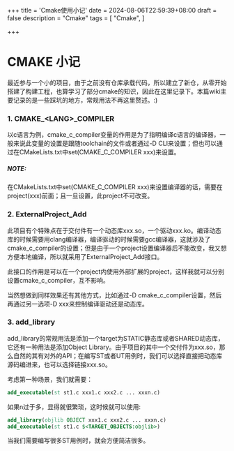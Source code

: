 +++
title = 'Cmake使用小记'
date = 2024-08-06T22:59:39+08:00
draft = false
description = "Cmake"
tags = [
    "Cmake",
]

+++
# CMAKE 小记

最近参与一个小的项目，由于之前没有仓库承载代码，所以建立了新仓，从零开始搭建了构建工程，也算学习了部分cmake的知识，因此在这里记录下。本篇wiki主要记录的是一些踩坑的地方，常规用法不再这里赘述。:)

### 1. CMAKE\_\<LANG\>\_COMPILER

以c语言为例，cmake_c_compiler变量的作用是为了指明编译c语言的编译器，一般来说此变量的设置是跟随toolchain的文件或者通过-D CLI来设置；但也可以通过在CMakeLists.txt中set(CMAKE_C_COMPILER xxx)来设置。

##### NOTE: 

在CMakeLists.txt中set(CMAKE_C_COMPILER xxx)来设置编译器的话，需要在project(xxx)前面；且一旦设置，此project不可改变。

### 2. ExternalProject_Add

此项目有个特殊点在于交付件有一个动态库xxx.so，一个驱动xxx.ko。编译动态库的时候需要用clang编译器，编译驱动的时候需要gcc编译器，这就涉及了cmake_c_compiler的设置；但是由于一个project设置编译器后不能改变，我又想方便本地编译，所以就采用了ExternalProject_Add接口。

此接口的作用是可以在一个project内使用外部扩展的project，这样我就可以分别设置cmake_c_compiler，互不影响。

当然想做到同样效果还有其他方式，比如通过-D cmake_c_compiler设置，然后再通过另一选项-D xxx来控制编译驱动还是动态库。

### 3. add_library

add_library的常规用法是添加一个target为STATIC静态库或者SHARED动态库，它还有一种用法是添加Object Library。由于项目的其中一个交付件为xxx.so，那么自然的其有对外的API；在编写ST或者UT用例时，我们可以选择直接把动态库源码编进来，也可以选择链接xxx.so。

考虑第一种场景，我们就需要：

```cmake
add_executable(st st1.c xxx1.c xxx2.c ... xxxn.c)
```
如果n过于多，显得就很繁琐，这时候就可以使用:
```cmake
add_library(objlib OBJECT xxx1.c xxx2.c ... xxxn.c)
add_executable(st st1.c $<TARGET_OBJECTS:objlib>)
```

当我们需要编写很多ST用例时，就会方便简洁很多。

